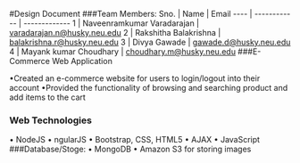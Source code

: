 #Design Document 
###Team Members:
Sno. | Name | Email
---- | ------------ | -------------
1 | Naveenramkumar Varadarajan | varadarajan.n@husky.neu.edu
2 | Rakshitha Balakrishna | balakrishna.r@husky.neu.edu
3 | Divya Gawade | gawade.d@husky.neu.edu
4 | Mayank kumar Choudhary | choudhary.m@husky.neu.edu
###E-Commerce Web Application 

•Created an e-commerce website for users to login/logout into their account 
•Provided the functionality of browsing and searching product and add items to the cart

### Web Technologies 
•	NodeJS
• ngularJS
•	Bootstrap, CSS, HTML5
•	AJAX
•	JavaScript
###Database/Stoge:
•	MongoDB
•	Amazon S3 for storing images
